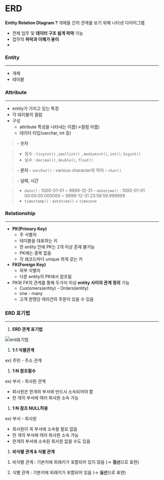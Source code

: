 # ERD

**Entity Relation Dtagram ?** 개체들 간의 관계를 보기 위해 나타낸 다이어그램

- 전체 업무 및 **데이터 구조 쉽게 파악** 가능
- 업무의 **파악과 이해가 용이**
-

### **Entity**

---

- 개체
- 테이블

### **Attribute**

---

- entity가 가지고 있는 특징
- 각 테이블의 컬럼
- 구성
  - attribute 특성을 나타내는 이름(→컬럼 이름)
  - 데이터 타입(varchar, int 등)

> **- 숫자**

> - 정수 : `tinyint()` ,`smallint()` , `mediumint()`, `int()`, `bigint()`
> - 실수 : `decimal()`, `double()`, `float()`

> **- 문자 -** `varchar()` : various character의 약자
> **-** `char()`

> **- 날짜, 시간**

> - `date()` : 1000-01-01 ~ 9999-12-31
>   **-** `datetime()` : 1000-01-01 00:00:00.000000 ~ 9999-12-31 23:59:59.999999
> - `timestamp()` : `datetime()` + `timezone`

### Relationship

---

- **PK(Primary Key)**
  - 주 식별자
  - 테이블을 대표하는 키
  - 한 entity 안에 PK는 2개 이상 존재 불가능
  - PK에는 중복 없음
  - 각 레코드마다 unique 하게 갖는 키
- **FK(Foreign Key)**
  - 외부 식별자
  - 다른 entity의 PK에서 참조됨
- PK와 FK의 관계를 통해 두가지 이상 **entity 사이의 관계 정의** 가능
  - Customers(entity) - Orders(entity)
  - one - many
  - 고객 한명당 여러건의 주문이 있을 수 있음

### ERD 표기법

---

1. **ERD 관계 표기법**

![erd표기법](https://s3-us-west-2.amazonaws.com/secure.notion-static.com/5e87604a-a288-4489-9cda-54fe982300d1/Untitled.png)

1. **1:1 식별관계**

ex) 주민 - 주소 관계

1. **1:N 참조필수**

ex) 부서 - 회사원 관계

- 회사원은 한개의 부서에 반드시 소속되어야 함
- 한 개의 부서에 여러 회사원 소속 가능

1. **1:N 참조 NULL허용**

ex) 부서 - 회사원

- 회사원이 꼭 부서에 소속될 필요 없음
- 한 개의 부서에 여러 회사원 소속 가능
- 한개의 부서에 소속된 회사원 없을 수도 있음

1. **비식별 관계 & 식별 관계**

1) 비식별 관계 : 기본키에 외래키가 포함되어 있지 않음 (→ **점선**으로 표현)

2) 식별 관계 : 기본키에 외래키가 포함되어 있음 (→ **실선**으로 표현)
